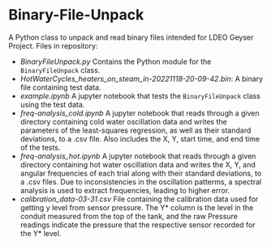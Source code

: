 # Binary-File-Unpack
A Python class to unpack and read binary files intended for LDEO Geyser Project.
Files in repository:
  * *BinaryFileUnpack.py* Contains the Python module for the <code>BinaryFileUnpack</code> class.
  * *HotWaterCycles_heaters_on_steam_in-20221118-20-09-42.bin*: A binary file containing test data.
  * *example.ipynb* A jupyter notebook that tests the <code>BinaryFileUnpack</code> class using the test data.
  * *freq-analysis_cold.ipynb* A jupyter notebook that reads through a given directory containing cold water oscillation data and writes the parameters of the least-squares regression, as well as their standard deviations, to a .csv file. Also includes the X, Y, start time, and end time of the tests.
   * *freq-analysis_hot.ipynb* A jupyter notebook that reads through a given directory containing hot water oscillation data and writes the X, Y, and angular frequencies of each trial along with their standard deviations, to a .csv files. Due to inconsistencies in the oscillation patterms, a spectral analysis is used to extract frequencies, leading to higher error. 
   * *calibration_data-03-31.csv* File containing the calibration data used for getting y level from sensor pressure. The Y* column is the level in the conduit measured from the top of the tank, and the raw Pressure readings indicate the pressure that the respective sensor recorded for the Y* level.
